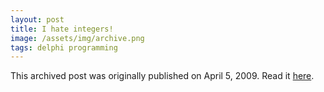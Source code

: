 ```yaml
---
layout: post
title: I hate integers!
image: /assets/img/archive.png
tags: delphi programming
---
```

This archived post was originally published on April 5, 2009. Read it [here](/alex.ciobanu.org/indexa09e.html).
